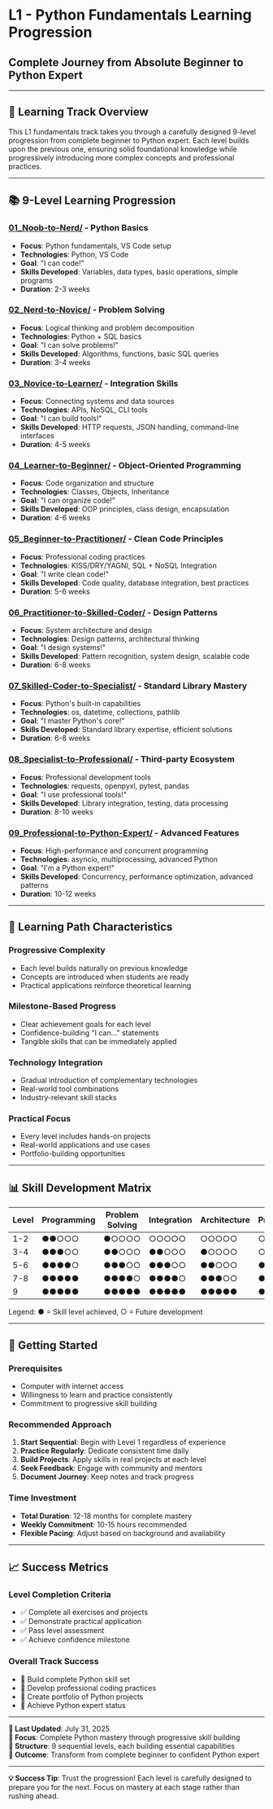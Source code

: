 # L1 - Python Fundamentals Learning Progression

## Complete Journey from Absolute Beginner to Python Expert

---

## 🎯 Learning Track Overview

This L1 fundamentals track takes you through a carefully designed 9-level progression from complete beginner to Python expert. Each level builds upon the previous one, ensuring solid foundational knowledge while progressively introducing more complex concepts and professional practices.

---

## 📚 9-Level Learning Progression

### **[01_Noob-to-Nerd/](01_Noob-to-Nerd/)** - Python Basics

- **Focus**: Python fundamentals, VS Code setup
- **Technologies**: Python, VS Code
- **Goal**: "I can code!"
- **Skills Developed**: Variables, data types, basic operations, simple programs
- **Duration**: 2-3 weeks

### **[02_Nerd-to-Novice/](02_Nerd-to-Novice/)** - Problem Solving

- **Focus**: Logical thinking and problem decomposition
- **Technologies**: Python + SQL basics
- **Goal**: "I can solve problems!"
- **Skills Developed**: Algorithms, functions, basic SQL queries
- **Duration**: 3-4 weeks

### **[03_Novice-to-Learner/](03_Novice-to-Learner/)** - Integration Skills

- **Focus**: Connecting systems and data sources
- **Technologies**: APIs, NoSQL, CLI tools
- **Goal**: "I can build tools!"
- **Skills Developed**: HTTP requests, JSON handling, command-line interfaces
- **Duration**: 4-5 weeks

### **[04_Learner-to-Beginner/](04_Learner-to-Beginner/)** - Object-Oriented Programming

- **Focus**: Code organization and structure
- **Technologies**: Classes, Objects, Inheritance
- **Goal**: "I can organize code!"
- **Skills Developed**: OOP principles, class design, encapsulation
- **Duration**: 4-6 weeks

### **[05_Beginner-to-Practitioner/](05_Beginner-to-Practitioner/)** - Clean Code Principles

- **Focus**: Professional coding practices
- **Technologies**: KISS/DRY/YAGNI, SQL + NoSQL Integration
- **Goal**: "I write clean code!"
- **Skills Developed**: Code quality, database integration, best practices
- **Duration**: 5-6 weeks

### **[06_Practitioner-to-Skilled-Coder/](06_Practitioner-to-Skilled-Coder/)** - Design Patterns

- **Focus**: System architecture and design
- **Technologies**: Design patterns, architectural thinking
- **Goal**: "I design systems!"
- **Skills Developed**: Pattern recognition, system design, scalable code
- **Duration**: 6-8 weeks

### **[07_Skilled-Coder-to-Specialist/](07_Skilled-Coder-to-Specialist/)** - Standard Library Mastery

- **Focus**: Python's built-in capabilities
- **Technologies**: os, datetime, collections, pathlib
- **Goal**: "I master Python's core!"
- **Skills Developed**: Standard library expertise, efficient solutions
- **Duration**: 6-8 weeks

### **[08_Specialist-to-Professional/](08_Specialist-to-Professional/)** - Third-party Ecosystem

- **Focus**: Professional development tools
- **Technologies**: requests, openpyxl, pytest, pandas
- **Goal**: "I use professional tools!"
- **Skills Developed**: Library integration, testing, data processing
- **Duration**: 8-10 weeks

### **[09_Professional-to-Python-Expert/](09_Professional-to-Python-Expert/)** - Advanced Features

- **Focus**: High-performance and concurrent programming
- **Technologies**: asyncio, multiprocessing, advanced Python
- **Goal**: "I'm a Python expert!"
- **Skills Developed**: Concurrency, performance optimization, advanced patterns
- **Duration**: 10-12 weeks

---

## 🚀 Learning Path Characteristics

### **Progressive Complexity**

- Each level builds naturally on previous knowledge
- Concepts are introduced when students are ready
- Practical applications reinforce theoretical learning

### **Milestone-Based Progress**

- Clear achievement goals for each level
- Confidence-building "I can..." statements
- Tangible skills that can be immediately applied

### **Technology Integration**

- Gradual introduction of complementary technologies
- Real-world tool combinations
- Industry-relevant skill stacks

### **Practical Focus**

- Every level includes hands-on projects
- Real-world applications and use cases
- Portfolio-building opportunities

---

## 📊 Skill Development Matrix

| Level | Programming | Problem Solving | Integration | Architecture | Professional |
| ----- | ----------- | --------------- | ----------- | ------------ | ------------ |
| 1-2   | ●●○○○       | ●○○○○           | ○○○○○       | ○○○○○        | ○○○○○        |
| 3-4   | ●●●○○       | ●●○○○           | ●●○○○       | ●○○○○        | ○○○○○        |
| 5-6   | ●●●●○       | ●●●○○           | ●●●○○       | ●●○○○        | ●○○○○        |
| 7-8   | ●●●●●       | ●●●●○           | ●●●●○       | ●●●○○        | ●●●○○        |
| 9     | ●●●●●       | ●●●●●           | ●●●●●       | ●●●●●        | ●●●●●        |

Legend: ● = Skill level achieved, ○ = Future development

---

## 🎯 Getting Started

### **Prerequisites**

- Computer with internet access
- Willingness to learn and practice consistently
- Commitment to progressive skill building

### **Recommended Approach**

1. **Start Sequential**: Begin with Level 1 regardless of experience
2. **Practice Regularly**: Dedicate consistent time daily
3. **Build Projects**: Apply skills in real projects at each level
4. **Seek Feedback**: Engage with community and mentors
5. **Document Journey**: Keep notes and track progress

### **Time Investment**

- **Total Duration**: 12-18 months for complete mastery
- **Weekly Commitment**: 10-15 hours recommended
- **Flexible Pacing**: Adjust based on background and availability

---

## 📈 Success Metrics

### **Level Completion Criteria**

- ✅ Complete all exercises and projects
- ✅ Demonstrate practical application
- ✅ Pass level assessment
- ✅ Achieve confidence milestone

### **Overall Track Success**

- 🎯 Build complete Python skill set
- 🎯 Develop professional coding practices
- 🎯 Create portfolio of Python projects
- 🎯 Achieve Python expert status

---

**📅 Last Updated**: July 31, 2025  
**🎯 Focus**: Complete Python mastery through progressive skill building  
**📍 Structure**: 9 sequential levels, each building essential capabilities  
**🚀 Outcome**: Transform from complete beginner to confident Python expert

---

**💡 Success Tip**: Trust the progression! Each level is carefully designed to prepare you for the next. Focus on mastery at each stage rather than rushing ahead.
